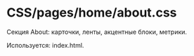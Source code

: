 # CSS/pages/home/about.css
Секция About: карточки, ленты, акцентные блоки, метрики.

Используется: index.html. 